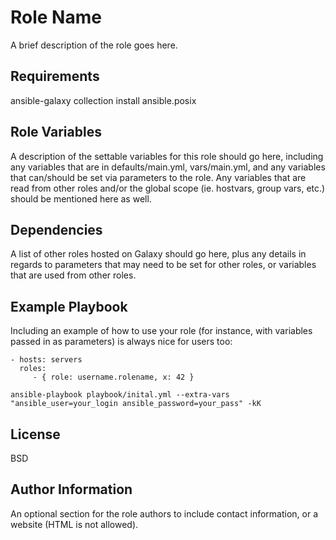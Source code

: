 Role Name
=========

A brief description of the role goes here.

Requirements
------------

ansible-galaxy collection install ansible.posix



Role Variables
--------------

A description of the settable variables for this role should go here, including any variables that are in defaults/main.yml, vars/main.yml, and any variables that can/should be set via parameters to the role. Any variables that are read from other roles and/or the global scope (ie. hostvars, group vars, etc.) should be mentioned here as well.

Dependencies
------------

A list of other roles hosted on Galaxy should go here, plus any details in regards to parameters that may need to be set for other roles, or variables that are used from other roles.

Example Playbook
----------------

Including an example of how to use your role (for instance, with variables passed in as parameters) is always nice for users too:

    - hosts: servers
      roles:
         - { role: username.rolename, x: 42 }
         
`ansible-playbook playbook/inital.yml --extra-vars "ansible_user=your_login ansible_password=your_pass" -kK`

License
-------

BSD

Author Information
------------------

An optional section for the role authors to include contact information, or a website (HTML is not allowed).
